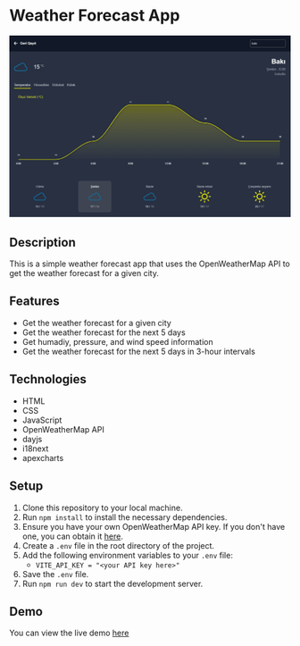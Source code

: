 # Weather Forecast App

![Home Page](./public/png/project_home.png)

## Description

This is a simple weather forecast app that uses the OpenWeatherMap API to get the weather forecast for a given city.

## Features

-   Get the weather forecast for a given city
-   Get the weather forecast for the next 5 days
-   Get humadiy, pressure, and wind speed information
-   Get the weather forecast for the next 5 days in 3-hour intervals

## Technologies

-   HTML
-   CSS
-   JavaScript
-   OpenWeatherMap API
-   dayjs
-   i18next
-   apexcharts

## Setup

1. Clone this repository to your local machine.
2. Run `npm install` to install the necessary dependencies.
3. Ensure you have your own OpenWeatherMap API key. If you don't have one, you can obtain it [here](https://openweathermap.org/api).
4. Create a `.env` file in the root directory of the project.
5. Add the following environment variables to your `.env` file:
    - `VITE_API_KEY = "<your API key here>"`
6. Save the `.env` file.
7. Run `npm run dev` to start the development server.

## Demo

You can view the live demo [here](https://app-weather-forecast.vercel.app/)
